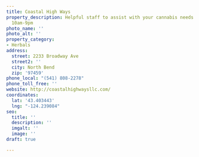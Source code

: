 ```yaml
---
title: Coastal High Ways
property_description: Helpful staff to assist with your cannabis needs. Open daily
  10am-9pm
photo_name: ''
photo_alt: ''
property_category:
- Herbals
address:
  street: 2233 Broadway Ave
  street2: ''
  city: North Bend
  zip: '97459'
phone_local: "(541) 808-2278"
phone_toll_free: ''
website: http://coastalhighwaysllc.com/
coordinates:
  lat: '43.403443'
  lng: "-124.239084"
seo:
  title: ''
  description: ''
  imgalt: ''
  image: ''
draft: true

---
```

